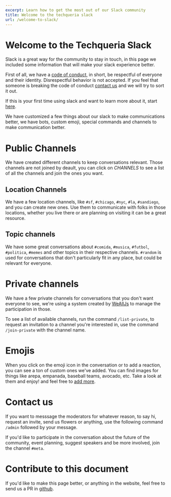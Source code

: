```yaml
---
excerpt: Learn how to get the most out of our Slack community
title: Welcome to the techqueria slack
url: /welcome-to-slack/
---
```


# Welcome to the Techqueria Slack

Slack is a great way for the community to stay in touch, in this page we included some information
that will make your slack experience better.

First of all, we have a [code of conduct](http://techqueria.org/code-of-conduct/), in short, be respectful
of everyone and their identity. Disrespectful behavior is not accepted. If you feel that someone is breaking
the code of conduct [contact us](http://techqueria.org/contact/) and we will try to sort it out.

If this is your first time using slack  and want to learn more about it, start
[here](https://get.slack.help/hc/en-us/articles/218080037-Getting-started-for-new-users).

We have customized a few things about our slack to make communications better, we have bots, custom emoji,
special commands and channels to make communication better.

# Public Channels

We have created different channels to keep conversations relevant. Those channels are not joined by deault, you can
click on *CHANNELS* to see a list of all the channels and join the ones you want.

## Location Channels

We have a few location channels, like `#sf`, `#chicago`, `#nyc`, `#la`, `#sandiego`, and you can create new ones.
Use them to communicate with folks in those locations, whether you live there or are planning on visiting it can
be a great resource.

## Topic channels

We have some great conversations about `#comida`, `#musica`, `#futbol`, `#politica`, `#memes` and other
topics in their respective channels.
`#random` is used for conversations that don't particularly fit in any place, but could be relevant for everyone.

# Private channels

We have a few private channels for conversations that you don't want everyone to see, we're using a system created by
[WeAllJs](http://wealljs.org) to manage the participation in those.

To see a list of available channels, run the command `/list-private`, to request an invitation to a channel you're
interested in, use the command `/join-private` with the channel name.

# Emojis

When you click on the emoji icon in the conversation or to add a reaction, you can see a ton of custom ones we've added.
You can find images for things like arepa, empanada, baseball teams, avocado, etc. Take a look at them and enjoy! and feel
free to [add more](https://get.slack.help/hc/en-us/articles/206870177-Create-custom-emoji).

# Contact us

If you want to messsage the moderators for whatever reason, to say hi, request an invite, send us flowers or anything, use
the following command `/admin` followed by your message.

If you'd like to participate in the conversation about the future of the community, event planning, suggest speakers
and be more involved, join the channel `#meta`.

# Contribute to this document

If you'd like to make this page better, or anything in the website, feel free to send us a PR in
[github](https://github.com/techqueria/techqueria.github.io).

